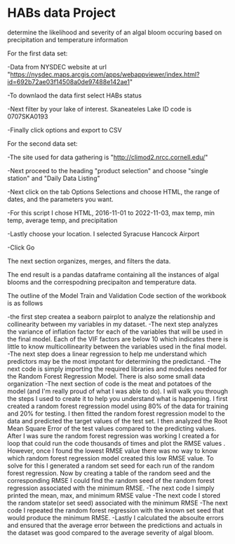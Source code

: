 # HABs data Project 
determine the likelihood and severity of an algal bloom occuring based on precipitation and temperature information

For the first data set:

-Data from NYSDEC website at url "https://nysdec.maps.arcgis.com/apps/webappviewer/index.html?id=692b72ae03f14508a0de97488e142ae1"

-To downlaod the data first select HABs status

-Next filter by your lake of interest.  Skaneateles Lake ID code is 0707SKA0193

-Finally click options and export to CSV


For the second data set:

-The site used for data gathering is "http://climod2.nrcc.cornell.edu/"

-Next proceed to the heading "product selection" and choose "single station" and "Daily Data Listing"

-Next click on the tab Options Selections and choose HTML, the range of dates, and the parameters you want.

-For this script I chose HTML, 2016-11-01 to 2022-11-03, max temp, min temp, average temp, and precipitation

-Lastly choose your location. I selected Syracuse Hancock Airport

-Click Go


The next section organizes, merges, and filters the data.  

  The end result is a pandas dataframe containing all the instances of algal blooms
  and the correspodning precipaiton and temperature data.






The outline of the Model Train and Validation Code section of the workbook is as follows

-the first step createa a seaborn pairplot to analyze the relationship and collinearity between my variables in my dataset.
-The next step analyzes the variance of inflation factor for each of the variables that will be used in the final model.  Each of the VIF factors are below 10 which indicates there is little to know multicollinearity between the variables used in the final model.
-The next step does a linear regression to help me understand which predictors may be the most impotant for determining the predictand.
-The next code is simply importing the required libraries and modules needed for the Random Forest Regression Model. There is also some small data organization
-The next section of code is the meat and potatoes of the model (and I'm really proud of what I was able to do).  I will walk you through the steps I used to create it to help you understand what is happening.  I first created a random forest regression model using 80% of the data for training and 20% for testing.  I then fitted the random forest regression model to the data and predicted the target values of the test set.  I then analyzed the Root Mean Square Error of the test values compared to the predicting values. After I was sure the random forest regression was working I created a for loop that could run the code thousands of times and plot the RMSE values .  However, once I found the lowest RMSE value there was no way to know which random forest regression model created this low RMSE value.  To solve for this I generated a random set seed for each run of the random forest regression.  Now by creating a table of the random seed and the corresponding RMSE I could find the random seed of the random forest regression associated with the minimum RMSE.
-The next code I simply printed the mean, max, and minimum RMSE value
-The next code I stored the random state(or set seed) associated with the minimum RMSE
-The next code I repeated the random forest regression with the known set seed that would produce the minimum RMSE.
-Lastly I calculated the absoulte errors and ensured that the average error between the predictions and actuals in the dataset was good compared to the average severity of algal bloom.

